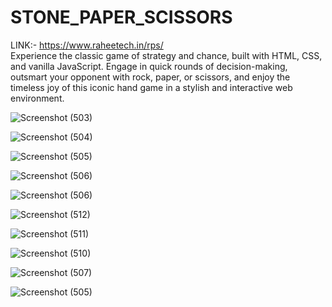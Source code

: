 # STONE_PAPER_SCISSORS
LINK:- https://www.raheetech.in/rps/ <BR>
 Experience the classic game of strategy and chance, built with HTML, CSS, and vanilla JavaScript. Engage in quick rounds of decision-making, outsmart your opponent with rock, paper, or scissors, and enjoy the timeless joy of this iconic hand game in a stylish and interactive web environment.

 
![Screenshot (503)](https://github.com/raheetech/STONE_PAPER_SCISSORS/assets/137060785/81e7fb8e-fe62-4b70-a6c7-e0c131f24f60)


![Screenshot (504)](https://github.com/raheetech/STONE_PAPER_SCISSORS/assets/137060785/5e23da31-cd07-4181-af16-0f0a8fd01068)


![Screenshot (505)](https://github.com/raheetech/STONE_PAPER_SCISSORS/assets/137060785/ade12e7f-807f-4b26-80dd-9de17d4ef83e)


![Screenshot (506)](https://github.com/raheetech/STONE_PAPER_SCISSORS/assets/137060785/f9a246f6-e0f8-46a1-8a27-c9ed174f17b8)


![Screenshot (506)](https://github.com/raheetech/STONE_PAPER_SCISSORS/assets/137060785/c29fb5e8-6671-4628-8abd-da296d33e286)

![Screenshot (512)](https://github.com/raheetech/STONE_PAPER_SCISSORS/assets/137060785/817d7304-657a-4d42-8b7e-97e1295358cb)

![Screenshot (511)](https://github.com/raheetech/STONE_PAPER_SCISSORS/assets/137060785/a2c67633-fcc1-4007-8df6-9b2e71c7bc24)

![Screenshot (510)](https://github.com/raheetech/STONE_PAPER_SCISSORS/assets/137060785/e9826cef-86a9-48bf-8896-0867cd8cb164)

![Screenshot (507)](https://github.com/raheetech/STONE_PAPER_SCISSORS/assets/137060785/eac0778a-e810-4327-aba1-f804230ee947)

![Screenshot (505)](https://github.com/raheetech/STONE_PAPER_SCISSORS/assets/137060785/3690c8c9-0713-40ff-a561-4f7c05cdc604)
